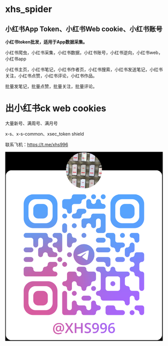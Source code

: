 # xhs_spider
## 小红书App Token、小红书Web cookie、小红书账号
**小红书token批发，适用于App数据采集。**

小红书爬虫，小红书采集，小红书数据，小红书账号，小红书逆向，小红书web，小红书app

小红书主页，小红书笔记，小红书作者页，小红书搜索，小红书发送笔记，小红书关注，小红书点赞，小红书评论，小红书作品。

批量发笔记，批量点赞，批量关注，批量评论。

# 出小红书ck web  cookies

大量新号、满周号、满月号

x-s、x-s-common、xsec_token
shield

联系飞机：https://t.me/xhs996

![tg](https://github.com/xhs996/xhs_spider/blob/main/tg.png)
